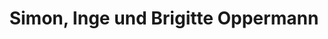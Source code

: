 ---
title: "Simon, Inge und Brigitte Oppermann"
url: /hannover/simon-inge-und-brigitte-oppermann/
shop: Blumen
---